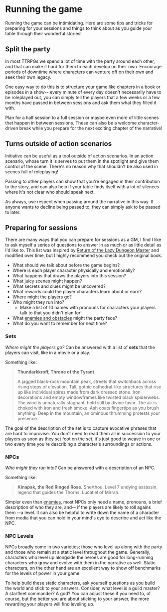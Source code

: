 # Running the game

Running the game can be intimidating. Here are some tips and tricks for preparing for your sessions and things to think about as you guide your table through their wonderful stories!

## Split the party

In most TTRPGs we spend a lot of time with the party around each other, and that can make it hard for them to each develop on their own. Encourage periods of downtime where characters can venture off on their own and seek their own legacy. 

One easy way to do this is to structure your game like chapters in a book or episodes in a show-- every minute of every day doesn't necessarily have to be roleplayed out, you can simply tell the players that a few weeks or a few months have passed in between sessions and ask them what they filled it with.

Plan for a half session to a full session or maybe even more of little scenes that happen in between sessions. These can also be a welcome character-driven break while you prepare for the next exciting chapter of the narrative!

## Turns outside of action scenarios

Initiative can be useful as a tool outside of action scenarios. In an action scenario, whose turn it is serves to put them in the spotlight and give them control of the scene. There's no reason why that shouldn't be also used in scenes full of roleplaying!

Passing to other players can show that you're engaged in their contribution to the story, and can also help if your table finds itself with a lot of silences where it's not clear who should speak next.

As always, use respect when passing around the narrative in this way. If anyone wants to decline being passed to, they can simply ask to be passed to later.

## Preparing for sessions

There are many ways that you can prepare for sessions as a GM, I find I like to ask myself a series of questions to answer in as much or as little detail as I'd like to. This list was inspired by [Return of the Lazy Dungeon Master](https://shop.slyflourish.com/products/return-of-the-lazy-dungeon-master) and modified over time, but I highly recommend you check out the original book.

* What should we talk about before the game begins?
* Where is each player character physically and emotionally?
* What happens that draws the players into this session?
* What juicy scenes might happen?
* What secrets and clues might be uncovered?
* What rewards could the player characters learn about or earn?
* Where might the players go?
* Who might they run into?
	* Make a list of 10 names with pronouns for characters your players talk to that you didn't plan for!
* What [enemies and obstacles](../running_the_game/enemies_and_obstacles.md) might the party face?
* What do you want to remember for next time?

### Sets

_Where might the players go?_ Can be answered with a list of **sets** that the players can visit, like in a movie or a play.

Something like:

> **Thundarkkroff, Throne of the Tyrant**
>
>A jagged black-rock mountain peak, streets that switchback across rising steps of elevation. Tall, gothic cathedral-like structures that rise up like individual spires made from dark dressed stone. Iron decorations and empty windowframes like twisted black spiderwebs. The wind is unnaturally stagnant, held still by divine favor. The air is choked with iron and fresh smoke. Ash coats fingertips as you brush anything. Deep in the mountain, an ominous thrumming protests your presence.

The goal of the description of the set is to capture evocative phrases that are hard to improvise. You don't need to read them all in succession to your players as soon as they set foot on the set, it's just good to weave in one or two every time you're describing a character's surroundings or actions.

### NPCs

_Who might they run into?_ Can be answered with a description of an NPC.

Something like:

> **Kinapak, the Red Ringed Rose.** She/thou. Level 7 undying assassin, legend that guides the Thorns. Lucatiel of Mirrah.

Simpler even than [enemies](../running_the_game/enemies_and_obstacles.md), most NPCs only need a name, pronouns, a brief description of who they are, and-- if the players are likely to roll agains them --a level. It can also be helpful to write down the name of a character from media that you can hold in your mind's eye to describe and act like the NPC.


### NPC Levels

NPCs broadly come in two varieties; those who level up along with the party and those who remain at a static level throughout the game. Generally, characters who level up alongside the heroes are good for long-running characters who grow and evolve with them in the narrative as well. Static characters, on the other hand are an excellent way to show off benchmarks for the levels of power in your game.

To help build these static characters, ask yourself questions as you build the world and stick to your answers. Consider, what level is a guild master? A starfleet commander? A god? You can adjust these if you need to, of course, but the better you are about sticking to your answer, the more rewarding your players will find leveling up.
